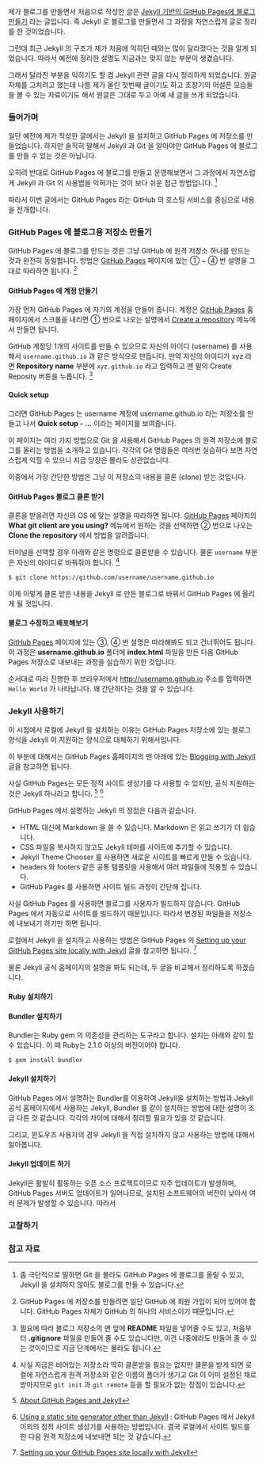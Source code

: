 제가 블로그를 만들면서 처음으로 작성한 글은 [Jekyll 기반의 GitHub Pages에 블로그 만들기](http://xho95.github.io/blog/github/jekyll/git/2016/01/11/Make-a-blog-with-Jekyll.html) 라는 글입니다. 즉 Jekyll 로 블로그를 만들면서 그 과정을 자연스럽게 글로 정리를 한 것이었습니다.

그런데 최근 Jekyll 의 구조가 제가 처음에 익히던 때와는 많이 달라졌다는 것을 알게 되었습니다. 따라서 예전에 정리한 설명도 지금과는 맞지 않는 부분이 생겼습니다.

그래서 달라진 부분을 익히기도 할 겸 Jekyll 관련 글을 다시 정리하게 되었습니다. 원글 자체를 고치려고 했는데 나름 제가 올린 첫번째 글이기도 하고 초창기의 어설픈 모습들을 볼 수 있는 자료이기도 해서 원글은 그대로 두고 아예 새 글을 쓰게 되었습니다.

### 들어가며

일단 예전에 제가 작성한 글에서는 Jekyll 을 설치하고 GitHub Pages 에 저장소를 만들었습니다. 하지만 솔직히 말해서 Jekyll 과 Git 을 알아야만 GitHub Pages 에 블로그를 만들 수 있는 것은 아닙니다. 

오히려 반대로 GitHub Pages 에 블로그를 만들고 운영해보면서 그 과정에서 자연스럽게 Jekyll 과 Git 의 사용법을 익혀가는 것이 보다 쉬운 접근 방법입니다. [^blog]

따라서 이번 글에서는 GitHub Pages 라는 GitHub 의 호스팅 서비스를 중심으로 내용을 전개합니다. 

### GitHub Pages 에 블로그용 저장소 만들기

GitHub Pages 에 블로그를 만드는 것은 그냥 GitHub 에 원격 저장소 하나를 만드는 것과 완전히 동일합니다. 방법은 [GitHub Pages](https://pages.github.com) 페이지에 있는 ① ~ ④ 번 설명을 그대로 따라하면 됩니다. [^login]

#### GitHub Pages 에 계정 만들기

가장 먼저 GitHub Pages 에 자기의 계정을 만들어 줍니다. 계정은 [GitHub Pages](https://pages.github.com) 홈페이지에서 스크롤을 내리면 ① 번으로 나오는 설명에서 [Create a repository](https://github.com/new) 메뉴에서 만들면 됩니다.

GitHub 계정당 1개의 사이트를 만들 수 있으므로 자신의 아이디 (username) 를 사용해서 `username.github.io` 과 같은 방식으로 만듭니다. 만약 자신의 아이디가 xyz 라면 **Repository name** 부분에 `xyz.github.io` 라고 입력하고 맨 밑의 Create Reposity 버튼을 누릅니다. [^create]

#### Quick setup

그러면 GitHub Pages 는 username 계정에 username.github.io 라는 저장소를 만들고 나서 **Quick setup - ...** 이라는 페이지를 보여줍니다.

이 페이지는 여러 가지 방법으로 Git 을 사용해서 GitHub Pages 의 원격 저장소에 블로그를 올리는 방법을 소개하고 있습니다. 각각의 Git 명령들은 여러번 실습하다 보면 자연스럽게 익힐 수 있으니 지금 당장은 몰라도 상관없습니다.

이중에서 가장 간단한 방법은 그냥 이 저장소의 내용을 클론 (clone) 받는 것입니다.

#### GitHub Pages 블로그 클론 받기

클론을 받을려면 자신의 OS 에 맞는 설명을 따라하면 됩니다. [GitHub Pages](https://pages.github.com) 페이지의 **What git client are you using?** 메뉴에서 원하는 것을 선택하면 ② 번으로 나오는 **Clone the repository** 에서 방법을 알려줍니다.

터미널을 선택할 경우 아래와 같은 명령으로 클론받을 수 있습니다. 물론 `username` 부분은 자신의 아이디로 바꿔줘야 합니다. [^clone]

```sh
$ git clone https://github.com/username/username.github.io
```

이제 이렇게 클론 받은 내용을 Jekyll 로 만든 블로그로 바꿔서 GitHub Pages 에 올리게 될 것입니다.

#### 블로그 수정하고 배포해보기

[GitHub Pages](https://pages.github.com) 페이지에 있는 ③, ④ 번 설명은 따라해봐도 되고 건너뛰어도 됩니다. 이 과정은 **username.github.io** 폴더에 **index.html** 파일을 만든 다음 GitHub Pages 저장소로 내보내는 과정을 실습하기 위한 것입니다.

순서대로 따라 진행한 후 브라우저에서 http://username.github.io 주소를 입력하면 `Hello World` 가 나타납니다. 꽤 간단하다는 것을 알 수 있습니다.

### Jekyll 사용하기

이 시점에서 로컬에 Jekyll 을 설치하는 이유는 GitHub Pages 저장소에 있는 블로그 양식을 Jekyll 이 지원하는 양식으로 대체하기 위해서입니다. 

이 부분에 대해서는 GitHub Pages 홈페이지의 맨 아래에 있는 [Blogging with Jekyll](https://pages.github.com) 글을 참고하면 됩니다. 

사실 GitHub Pages는 모든 정적 사이트 생성기를 다 사용할 수 있지만, 공식 지원하는 것은 Jekyll 하나라고 합니다. [^about-github-pages-and-jekyll] [^using-a-static-site-generator-other-than-jekyll]

GitHub Pages 에서 설명하는 Jekyll 의 장점은 다음과 같습니다.

* HTML 대신에 Markdown 을 쓸 수 있습니다. Markdown 은 읽고 쓰기가 더 쉽습니다.
* CSS 파일을 복사하지 않고도 Jekyll 테마를 사이트에 추가할 수 있습니다.
* Jekyll Theme Chooser 를 사용하면 새로운 사이트를 빠르게 만들 수 있습니다.
* headers 와 footers 같은 공통 템플릿을 사용해서 여러 파일들에 적용할 수 있습니다.
* GitHub Pages 를 사용하면 사이트 빌드 과정이 간단해 집니다.
 
사실 GitHub Pages 를 사용하면 블로그를 사용자가 빌드하지 않습니다. GitHub Pages 에서 자동으로 사이트를 빌드하기 때문입니다. 따라서 변경된 파일들을 저장소에 내보내기 하기만 하면 됩니다.

로컬에서 Jekyll 을 설치하고 사용하는 방법은 GitHub Pages 의 [Setting up your GitHub Pages site locally with Jekyll](https://help.github.com/articles/setting-up-your-github-pages-site-locally-with-jekyll/) 글을 참고하면 됩니다. [^setting-up-your-github-pages-site-locally-with-jekyll]

물론 Jekyll 공식 홈페이지의 설명을 봐도 되는데, 두 글을 비교해서 정리하도록 하겠습니다.

#### Ruby 설치하기

#### Bundler 설치하기

Bundler는 Ruby gem 의 의존성을 관리하는 도구라고 합니다. 설치는 아래와 같이 할 수 있습니다. 이 때 Ruby는 2.1.0 이상의 버전이어야 합니다.

```
$ gem install bundler
```
  
#### Jekyll 설치하기

GitHub Pages 에서 설명하는 Bundler를 이용하여 Jekyll을 설치하는 방법과 Jekyll 공식 홈페이지에서 사용하는 Jekyll, Bundler 를 같이 설치하는 방법에 대한 설명이 조금 다른 것 같습니다. 각각의 차이에 대해서 정리할 필요가 있을 것 같습니다.

그리고, 윈도우즈 사용자의 경우 Jekyll 을 직접 설치하지 않고 사용하는 방법에 대해서 알아봅니다.

#### Jekyll 업데이트 하기 

Jekyll은 활발히 활동하는 오픈 소스 프로젝트이므로 자주 업데이트가 발생하며, GitHub Pages 서버도 업데이트가 일어나므로, 설치된 소프트웨어의 버전이 낮아서 여러 문제가 발생할 수 있습니다. 따라서 

### 고찰하기


### 참고 자료

[^blog]: 좀 극단적으로 말하면 Git 을 몰라도 GitHub Pages 에 블로그를 올릴 수 있고, Jekyll 을 설치하지 않아도 블로그를 만들 수 있습니다.

[^login]: GitHub Pages 에 저장소를 만들려면 일단 GitHub 에 회원 가입이 되어 있어야 합니다. GitHub Pages 자체가 GitHub 의 하나의 서비스이기 때문입니다.

[^create]: 필요에 따라 블로그 저장소의 맨 앞에 **README** 파일을 넣어줄 수도 있고, 처음부터 **.gitignore** 파일을 만들어 줄 수도 있습니다만, 이건 나중에라도 만들어 줄 수 있는 것이이므로 지금 단계에서는 몰라도 됩니다.

[^clone]: 사실 지금은 비어있는 저장소라 딱히 클론받을 필요는 없지만 클론을 받게 되면 로컬에 자연스럽게 원격 저장소와 같은 이름의 폴더가 생기고 Git 이 이미 설정된 채로 받아지므로 `git init` 과 `git remote` 등을 할 필요가 없는 장점이 있습니다.

[^about-github-pages-and-jekyll]: [About GitHub Pages and Jekyll](https://help.github.com/articles/about-github-pages-and-jekyll/)

[^using-a-static-site-generator-other-than-jekyll]: [Using a static site generator other than Jekyll](https://help.github.com/articles/using-a-static-site-generator-other-than-jekyll/) : GitHub Pages 에서 Jekyll 이외의 정적 사이트 생성기를 사용하는 방법입니다. 결국 로컬에서 사이트 빌드를 한 다음 원격 저장소에 내보내면 되는 것 같습니다.

[^setting-up-your-github-pages-site-locally-with-jekyll]: [Setting up your GitHub Pages site locally with Jekyll](https://help.github.com/articles/setting-up-your-github-pages-site-locally-with-jekyll/)

[^hurderella-131]: [Windows에서 Github Page와 Jekyll로 블로그 생성하기](http://hurderella.tistory.com/131)

[^whatap--jekyll-on-windows]: [Jekyll 윈도우에 설치해서 사용하기](http://tech.whatap.io/2015/09/11/install-jekyll-on-windows/)
